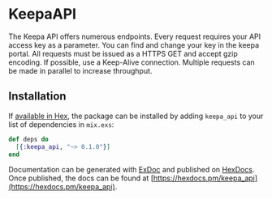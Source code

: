 # KeepaAPI

The Keepa API offers numerous endpoints.  Every request requires your API access key as a parameter. You can find and change your key in the keepa portal. All requests must be issued as a HTTPS GET and accept gzip encoding. If possible, use a Keep-Alive connection.  Multiple requests can be made in parallel to increase throughput.

## Installation

If [available in Hex](https://hex.pm/docs/publish), the package can be installed
by adding `keepa_api` to your list of dependencies in `mix.exs`:

```elixir
def deps do
  [{:keepa_api, "~> 0.1.0"}]
end
```

Documentation can be generated with [ExDoc](https://github.com/elixir-lang/ex_doc)
and published on [HexDocs](https://hexdocs.pm). Once published, the docs can
be found at [https://hexdocs.pm/keepa_api](https://hexdocs.pm/keepa_api).

